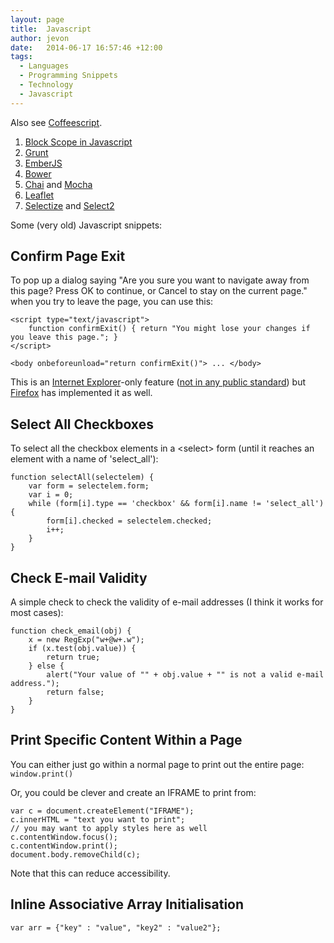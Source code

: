 ```yaml
---
layout: page
title:  Javascript
author: jevon
date:   2014-06-17 16:57:46 +12:00
tags:
  - Languages
  - Programming Snippets
  - Technology
  - Javascript
---
```


Also see [Coffeescript](coffeescript.md).

1. <a href="http://journals.jevon.org/users/jevon-phd/entry/19924">Block Scope in Javascript</a>
1. [Grunt](grunt.md)
1. [EmberJS](emberjs.md)
1. [Bower](bower.md)
1. [Chai](chai.md) and [Mocha](mocha.md)
1. [Leaflet](leaflet.md)
1. [Selectize](selectize.md) and [Select2](select2.md)

Some (very old) Javascript snippets:

## Confirm Page Exit
To pop up a dialog saying "Are you sure you want to navigate away from this page? Press OK to continue, or Cancel to stay on the current page." when you try to leave the page, you can use this:
```
<script type="text/javascript">
    function confirmExit() { return "You might lose your changes if you leave this page."; }
</script>

<body onbeforeunload="return confirmExit()"> ... </body>
```

This is an [Internet Explorer](internet-explorer.md)-only feature (<a href="http://msdn.microsoft.com/workshop/author/dhtml/reference/events/onbeforeunload.asp">not in any public standard</a>) but [Firefox](firefox.md) has implemented it as well.

## Select All Checkboxes
To select all the checkbox elements in a &lt;select&gt; form (until it reaches an element with a name of 'select_all'):
```
function selectAll(selectelem) {
	var form = selectelem.form;
	var i = 0;
	while (form[i].type == 'checkbox' && form[i].name != 'select_all') {
		form[i].checked = selectelem.checked;
		i++;
	}
}
```

## Check E-mail Validity
A simple check to check the validity of e-mail addresses (I think it works for most cases):
```
function check_email(obj) {
	x = new RegExp("w+@w+.w");
	if (x.test(obj.value)) {
		return true;
	} else {
		alert("Your value of "" + obj.value + "" is not a valid e-mail address.");
		return false;
	}
}
```

## Print Specific Content Within a Page
You can either just go within a normal page to print out the entire page:
`window.print()`

Or, you could be clever and create an IFRAME to print from:
```
var c = document.createElement("IFRAME");
c.innerHTML = "text you want to print";
// you may want to apply styles here as well
c.contentWindow.focus();
c.contentWindow.print();
document.body.removeChild(c);
```

Note that this can reduce accessibility.

## Inline Associative Array Initialisation

`var arr = {"key" : "value", "key2" : "value2"}; `
